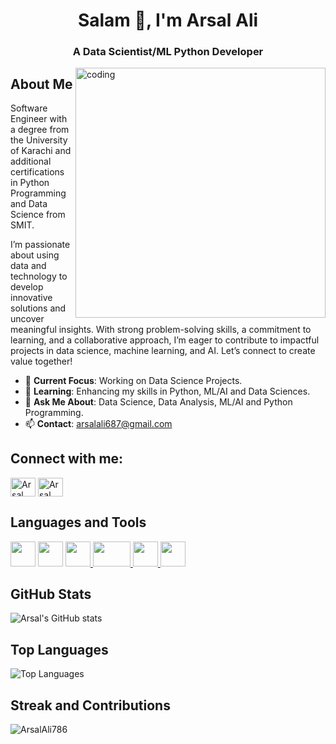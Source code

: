 <h1 align="center">Salam 👋, I'm Arsal Ali</h1>
<h3 align="center">A Data Scientist/ML Python Developer</h3>

<img align="right" alt="coding" width="400" src="https://user-images.githubusercontent.com/74038190/212748842-9fcbad5b-6173-4175-8a61-521f3dbb7514.gif">

## About Me

Software Engineer with a degree from the University of Karachi and additional certifications in Python Programming and Data Science from SMIT.

I’m passionate about using data and technology to develop innovative solutions and uncover meaningful insights. With strong problem-solving skills, a commitment to learning, and a collaborative approach, I’m eager to contribute to impactful projects in data science, machine learning, and AI. Let’s connect to create value together!

- 🔭 **Current Focus**: Working on Data Science Projects.
- 🌱 **Learning**: Enhancing my skills in Python, ML/AI and Data Sciences.
- 💬 **Ask Me About**: Data Science, Data Analysis, ML/AI and Python Programming.
- 📫 **Contact**: arsalali687@gmail.com

## Connect with me:

<p align="left">
<a href="https://www.linkedin.com/in/arsal-ali-311b99221" target="blank"><img align="center" src="https://raw.githubusercontent.com/rahuldkjain/github-profile-readme-generator/master/src/images/icons/Social/linked-in-alt.svg" alt="Arsal Ali" height="30" width="40" /></a>
<a href="https://www.instagram.com/arsalali420" target="blank"><img align="center" src="https://raw.githubusercontent.com/rahuldkjain/github-profile-readme-generator/master/src/images/icons/Social/instagram.svg" alt="Arsal Ali" height="30" width="40" /></a>
</p>

## Languages and Tools

<p align="left">
  <a href="https://www.python.org" target="_blank" rel="noreferrer"> <img src="https://user-images.githubusercontent.com/74038190/212257472-08e52665-c503-4bd9-aa20-f5a4dae769b5.gif" width="40" height="40"/></a>
  <a href="https://www.python.org" target="_blank" rel="noreferrer"> <img src="https://user-images.githubusercontent.com/74038190/212257468-1e9a91f1-b626-4baa-b15d-5c385dfa7ed2.gif" width="40" height="40"/></a>
  <a href="https://flask.palletsprojects.com/" target="_blank" rel="noreferrer"> <img src="https://user-images.githubusercontent.com/74038190/212257465-7ce8d493-cac5-494e-982a-5a9deb852c4b.gif" width="40" height="40"/>  </a>
  <a href="https://www.w3.org/html/" target="_blank" rel="noreferrer"><img src="https://user-images.githubusercontent.com/74038190/212281775-b468df30-4edc-4bf8-a4ee-f52e1aaddc86.gif" width="60" height="40"/> </a>
  <a href="https://www.w3schools.com/css/" target="_blank" rel="noreferrer"> <img src="https://github.com/Anmol-Baranwal/Cool-GIFs-For-GitHub/assets/74038190/29fd6286-4e7b-4d6c-818f-c4765d5e39a9" width="40" height="40"/> </a>
  <a href="https://www.figma.com/" target="_blank" rel="noreferrer"> <img src="https://github.com/Anmol-Baranwal/Cool-GIFs-For-GitHub/assets/74038190/de038172-e903-4951-926c-755878deb0b4" width="40" height="40"/> </a>
</p>

## GitHub Stats

![Arsal's GitHub stats](https://github-readme-stats.vercel.app/api?username=ArsalAli786&show_icons=true&theme=radical)

## Top Languages

![Top Languages](https://github-readme-stats.vercel.app/api/top-langs/?username=ArsalAli786&layout=compact&theme=radical)

## Streak and Contributions

<p><img align="center" src="https://github-readme-streak-stats.herokuapp.com/?user=ArsalAli786&" alt="ArsalAli786" /></p>
